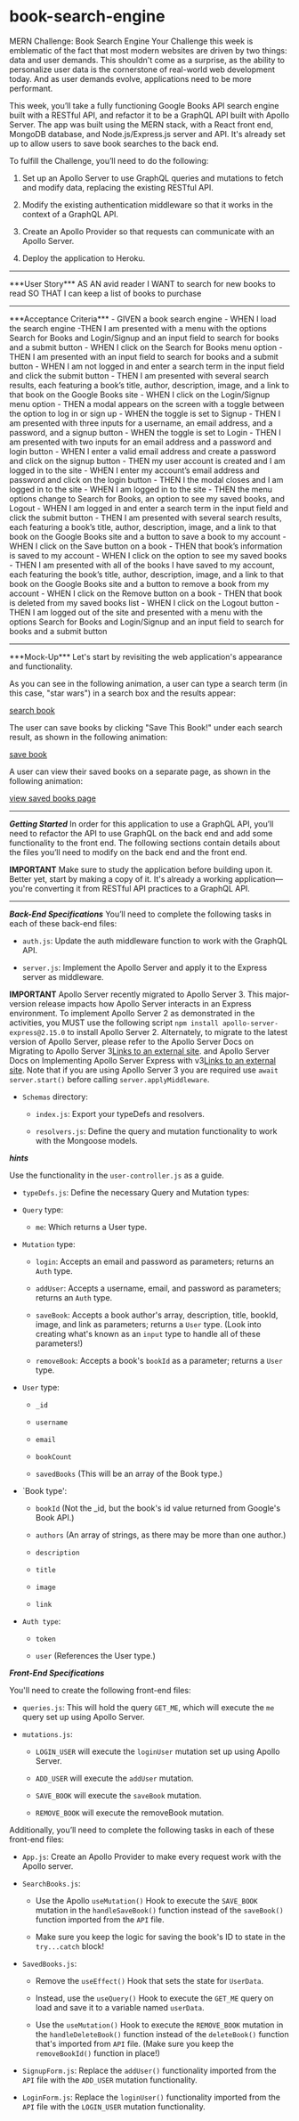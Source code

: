 # book-search-engine

MERN Challenge: Book Search Engine
Your Challenge this week is emblematic of the fact that most modern websites are driven by two things: data and user demands. This shouldn't come as a surprise, as the ability to personalize user data is the cornerstone of real-world web development today. And as user demands evolve, applications need to be more performant.

This week, you’ll take a fully functioning Google Books API search engine built with a RESTful API, and refactor it to be a GraphQL API built with Apollo Server. The app was built using the MERN stack, with a React front end, MongoDB database, and Node.js/Express.js server and API. It's already set up to allow users to save book searches to the back end.

To fulfill the Challenge, you’ll need to do the following:

1. Set up an Apollo Server to use GraphQL queries and mutations to fetch and modify data, replacing the existing RESTful API.

2. Modify the existing authentication middleware so that it works in the context of a GraphQL API.

3. Create an Apollo Provider so that requests can communicate with an Apollo Server.

4. Deploy the application to Heroku.

<hr>
***User Story***
AS AN avid reader
I WANT to search for new books to read
SO THAT I can keep a list of books to purchase
<hr>
***Acceptance Criteria***
- GIVEN a book search engine
- WHEN I load the search engine
 -THEN I am presented with a menu with the options Search for Books and Login/Signup and an input field to search for books and a submit button
- WHEN I click on the Search for Books menu option
- THEN I am presented with an input field to search for books and a submit button
- WHEN I am not logged in and enter a search term in the input field and click the submit button
- THEN I am presented with several search results, each featuring a book’s title, author, description, image, and a link to that book on the Google Books site
- WHEN I click on the Login/Signup menu option
- THEN a modal appears on the screen with a toggle between the option to log in or sign up
- WHEN the toggle is set to Signup
- THEN I am presented with three inputs for a username, an email address, and a password, and a signup button
- WHEN the toggle is set to Login
- THEN I am presented with two inputs for an email address and a password and login button
- WHEN I enter a valid email address and create a password and click on the signup button
- THEN my user account is created and I am logged in to the site
- WHEN I enter my account’s email address and password and click on the login button
- THEN I the modal closes and I am logged in to the site
- WHEN I am logged in to the site
- THEN the menu options change to Search for Books, an option to see my saved books, and Logout
- WHEN I am logged in and enter a search term in the input field and click the submit button
- THEN I am presented with several search results, each featuring a book’s title, author, description, image, and a link to that book on the Google Books site and a button to save a book to my account
- WHEN I click on the Save button on a book
- THEN that book’s information is saved to my account
- WHEN I click on the option to see my saved books
- THEN I am presented with all of the books I have saved to my account, each featuring the book’s title, author, description, image, and a link to that book on the Google Books site and a button to remove a book from my account
- WHEN I click on the Remove button on a book
- THEN that book is deleted from my saved books list
- WHEN I click on the Logout button
- THEN I am logged out of the site and presented with a menu with the options Search for Books and Login/Signup and an input field to search for books and a submit button  

<hr>
***Mock-Up***
Let's start by revisiting the web application's appearance and functionality.

As you can see in the following animation, a user can type a search term (in this case, "star wars") in a search box and the results appear:

[search book](https://drive.google.com/file/d/1lLxhtzqtijaIGO4AMujxyQG0KzIYnoqn/view)


The user can save books by clicking "Save This Book!" under each search result, as shown in the following animation:

[save book](https://drive.google.com/file/d/1xxzPnwhZ8RkTts8wV5jt7KIjIrZUsS62/view)

A user can view their saved books on a separate page, as shown in the following animation:

[view saved books page](https://drive.google.com/file/d/1EpWDBrvVk0WcELeC6GfaGUaJjcTNyc4h/view)


<hr>

***Getting Started***
In order for this application to use a GraphQL API, you’ll need to refactor the API to use GraphQL on the back end and add some functionality to the front end. The following sections contain details about the files you’ll need to modify on the back end and the front end.

**IMPORTANT**
Make sure to study the application before building upon it. Better yet, start by making a copy of it. It's already a working application—you're converting it from RESTful API practices to a GraphQL API.

<hr>

***Back-End Specifications***
You’ll need to complete the following tasks in each of these back-end files:

- `auth.js`: Update the auth middleware function to work with the GraphQL API.

- `server.js`: Implement the Apollo Server and apply it to the Express server as middleware.

**IMPORTANT**
Apollo Server recently migrated to Apollo Server 3. This major-version release impacts how Apollo Server interacts in an Express environment. To implement Apollo Server 2 as demonstrated in the activities, you MUST use the following script `npm install apollo-server-express@2.15.0` to install Apollo Server 2. Alternately, to migrate to the latest version of Apollo Server, please refer to the Apollo Server Docs on Migrating to Apollo Server 3[Links to an external site](https://www.apollographql.com/docs/apollo-server/v3/migration/#nodejs). and Apollo Server Docs on Implementing Apollo Server Express with v3[Links to an external site](https://www.apollographql.com/docs/apollo-server/v3/integrations/middleware/#a`pollo-server-express). Note that if you are using Apollo Server 3 you are required use `await server.start()` before calling `server.applyMiddleware`.

- `Schemas` directory:

     * `index.js`: Export your typeDefs and resolvers.

     * `resolvers.js`: Define the query and mutation functionality to work with the Mongoose models.



***hints***

Use the functionality in the `user-controller.js` as a guide.

- `typeDefs.js`: Define the necessary Query and Mutation types:

- `Query` type:

     * `me`: Which returns a User type.
- `Mutation` type:

     * `login`: Accepts an email and password as parameters; returns an `Auth` type.

     * `addUser`: Accepts a username, email, and password as parameters; returns an `Auth` type.

     * `saveBook`: Accepts a book author's array, description, title, bookId, image, and link as parameters; returns a `User` type. (Look into creating what's known as an `input` type to handle all of these parameters!)

     * `removeBook`: Accepts a book's `bookId` as a parameter; returns a `User` type.

- `User` type:

     * `_id`

     * `username`

     * `email`

     * `bookCount`

     * `savedBooks` (This will be an array of the Book type.)

- `Book type':

     * `bookId` (Not the _id, but the book's id value returned from Google's Book API.)

     * `authors` (An array of strings, as there may be more than one author.)

     * `description`

     * `title`

     * `image`

     * `link`

- `Auth type`:

     * `token`

     * `user` (References the User type.)

***Front-End Specifications***

You'll need to create the following front-end files:

- `queries.js`: This will hold the query `GET_ME`, which will execute the `me` query set up using Apollo Server.

- `mutations.js`:

     * `LOGIN_USER` will execute the `loginUser` mutation set up using Apollo Server.

     * `ADD_USER` will execute the `addUser` mutation.

     * `SAVE_BOOK` will execute the `saveBook` mutation.

     * `REMOVE_BOOK` will execute the removeBook mutation.

Additionally, you’ll need to complete the following tasks in each of these front-end files:

- `App.js`: Create an Apollo Provider to make every request work with the Apollo server.

- `SearchBooks.js`:

     * Use the Apollo `useMutation()` Hook to execute the `SAVE_BOOK` mutation in the `handleSaveBook()` function instead of the `saveBook()` function imported from the `API` file.

     * Make sure you keep the logic for saving the book's ID to state in the `try...catch` block!

- `SavedBooks.js`:

     * Remove the `useEffect()` Hook that sets the state for `UserData`.

     * Instead, use the `useQuery()` Hook to execute the `GET_ME` query on load and save it to a variable named `userData`.

     * Use the `useMutation()` Hook to execute the `REMOVE_BOOK` mutation in the `handleDeleteBook()` function instead of the `deleteBook()` function that's imported from `API` file. (Make sure you keep the `removeBookId()` function in place!)

- `SignupForm.js`: Replace the `addUser()` functionality imported from the `API` file with the `ADD_USER` mutation functionality.

- `LoginForm.js`: Replace the `loginUser()` functionality imported from the `API` file with the `LOGIN_USER` mutation functionality.




